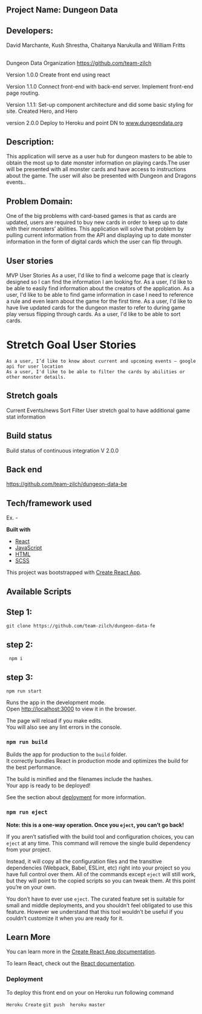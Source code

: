 
## Project Name: Dungeon Data

## Developers: 
David Marchante, 
Kush Shrestha, 
Chaitanya Narukulla and 
William Fritts

##
Dungeon Data Organization
https://github.com/team-zilch

Version 1.0.0
  Create front end using react

Version 1.1.0
  Connect front-end with back-end server.
  Implement front-end page routing.

Version 1.1.1:
  Set-up component architecture and did some basic styling for site.
  Created Hero, and Hero

version 2.0.0
  Deploy to Heroku and point DN to www.dungeondata.org


## Description: 
  This application will serve as a user hub for dungeon masters to be able to obtain the most up to date monster information on playing cards.The user will be presented with all monster cards and have access to instructions about the game. The user will also be presented with Dungeon and Dragons events.. 

## Problem Domain:
  One of the big problems with card-based games is that as cards are updated, users are required to buy new cards in order to keep up to date with their monsters’ abilities. This application will solve that problem by pulling current information from the API and displaying up to date monster information in the form of digital cards which the user can flip through. 

## User stories
  MVP User Stories
    As a user, I'd like to find a welcome page that is clearly designed so I can find the information I am looking for.
    As a user, I'd like to be able to easily find information about the creators of the application.
    As a user, I'd like to be able to find game information in case I need to reference a rule and even learn about the game for the first time.
    As a user, I'd like to have live updated cards for the dungeon master to refer to during game play versus flipping through cards.
    As a user, I'd like to be able to sort cards. 

# Stretch Goal User Stories 
    As a user, I’d like to know about current and upcoming events – google api for user location
    As a user, I'd like to be able to filter the cards by abilities or other monster details.
  
## Stretch goals
  Current Events/news
  Sort
  Filter
  User stretch goal to have additional game stat information
   

## Build status
Build status of continuous integration V 2.0.0

## Back end
 https://github.com/team-zilch/dungeon-data-be

 ## Tech/framework used
Ex. -

<b>Built with</b>
- [React]()
- [JavaScript]()
- [HTML]()
- [SCSS]()


This project was bootstrapped with [Create React App](https://github.com/facebook/create-react-app).

## Available Scripts

## Step 1:
```git clone https://github.com/team-zilch/dungeon-data-fe```

## step 2:
``` npm i```

## step 3:
```npm run start ```

Runs the app in the development mode.<br>
Open [http://localhost:3000](http://localhost:3000) to view it in the browser.

The page will reload if you make edits.<br>
You will also see any lint errors in the console.

### `npm run build`

Builds the app for production to the `build` folder.<br>
It correctly bundles React in production mode and optimizes the build for the best performance.

The build is minified and the filenames include the hashes.<br>
Your app is ready to be deployed!

See the section about [deployment](https://facebook.github.io/create-react-app/docs/deployment) for more information.

### `npm run eject`

**Note: this is a one-way operation. Once you `eject`, you can’t go back!**

If you aren’t satisfied with the build tool and configuration choices, you can `eject` at any time. This command will remove the single build dependency from your project.

Instead, it will copy all the configuration files and the transitive dependencies (Webpack, Babel, ESLint, etc) right into your project so you have full control over them. All of the commands except `eject` will still work, but they will point to the copied scripts so you can tweak them. At this point you’re on your own.

You don’t have to ever use `eject`. The curated feature set is suitable for small and middle deployments, and you shouldn’t feel obligated to use this feature. However we understand that this tool wouldn’t be useful if you couldn’t customize it when you are ready for it.

## Learn More

You can learn more in the [Create React App documentation](https://facebook.github.io/create-react-app/docs/getting-started).

To learn React, check out the [React documentation](https://reactjs.org/).

### Deployment
To deploy this front end on your on Heroku  run following command

```Heroku Create```
```git push  heroku master```

